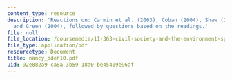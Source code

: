 ```yaml
---
content_type: resource
description: 'Reactions on: Carmin et al. (2003), Coban (2004), Shaw (2004), Fisher
  and Green (2004), followed by questions based on the readings.'
file: null
file_location: /coursemedia/11-363-civil-society-and-the-environment-spring-2005/92e882a9ca8a3b5918a0be45409e96af_nancy_odeh10.pdf
file_type: application/pdf
resourcetype: Document
title: nancy_odeh10.pdf
uid: 92e882a9-ca8a-3b59-18a0-be45409e96af
---
```

